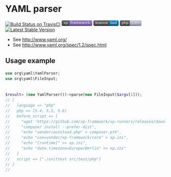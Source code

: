 YAML parser
===========

[![Build Status on TravisCI](https://secure.travis-ci.org/xp-forge/yaml.svg)](http://travis-ci.org/xp-forge/yaml)
[![XP Framework Module](https://raw.githubusercontent.com/xp-framework/web/master/static/xp-framework-badge.png)](https://github.com/xp-framework/core)
[![BSD Licence](https://raw.githubusercontent.com/xp-framework/web/master/static/licence-bsd.png)](https://github.com/xp-framework/core/blob/master/LICENCE.md)
[![Required PHP 5.4+](https://raw.githubusercontent.com/xp-framework/web/master/static/php-5_4plus.png)](http://php.net/)
[![Latest Stable Version](https://poser.pugx.org/xp-forge/yaml/version.png)](https://packagist.org/packages/xp-forge/yaml)

* See http://www.yaml.org/
* See http://www.yaml.org/spec/1.2/spec.html

Usage example
-------------

```php
use org\yaml\YamlParser;
use org\yaml\FileInput;


$result= (new YamlParser())->parse(new FileInput($argv[1]));
// [
//   language => "php"
//   php => [5.4, 5.5, 5.6]
//   before_script => [
//     "wget 'https://github.com/xp-framework/xp-runners/releases/download/v5.2.0/setup' -O - | php",
//     "composer install --prefer-dist",
//     "echo "vendor/autoload.php" > composer.pth",
//     "echo "use=vendor/xp-framework/core" > xp.ini",
//     "echo "[runtime]" >> xp.ini",
//     "echo "date.timezone=Europe/Berlin" >> xp.ini"
//   ]
//   script => ["./unittest src/test/php"]
// ]
//
```